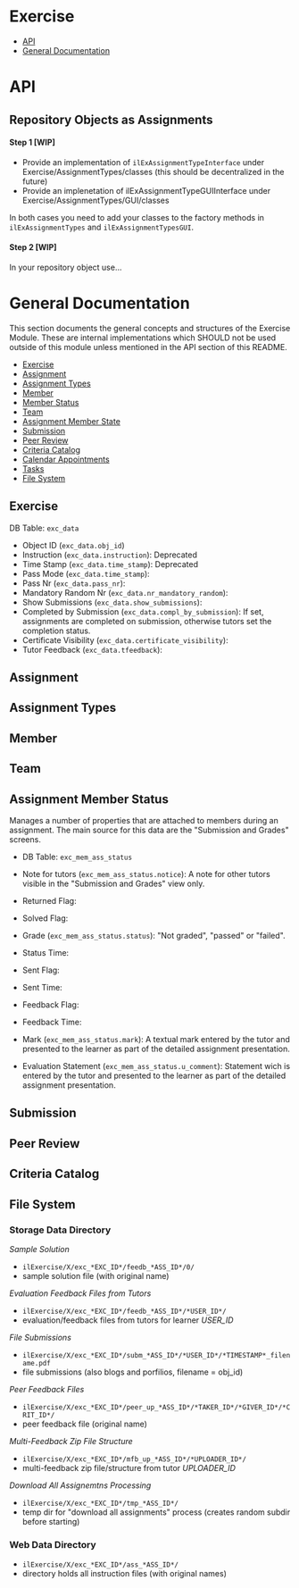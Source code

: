 # Exercise

* [API](#api)
* [General Documentation](#general-documentation)


# API

## Repository Objects as Assignments

#### Step 1 [WIP]

- Provide an implementation of `ilExAssignmentTypeInterface` under Exercise/AssignmentTypes/classes (this should be decentralized in the future)
- Provide an implenetation of ilExAssignmentTypeGUIInterface under Exercise/AssignmentTypes/GUI/classes

In both cases you need to add your classes to the factory methods in `ilExAssignmentTypes` and `ilExAssignmentTypesGUI`.

#### Step 2 [WIP]

In your repository object use...


# General Documentation

This section documents the general concepts and structures of the Exercise Module. These are internal implementations which SHOULD not be used outside of this module unless mentioned in the API section of this README.

* [Exercise](#exercise)
* [Assignment](#assignment)
* [Assignment Types](#assignment-types)
* [Member](#member)
* [Member Status](#member-status)
* [Team](#team)
* [Assignment Member State](#assignment-member-state)
* [Submission](#submission)
* [Peer Review](#peer-review)
* [Criteria Catalog](#criteria-catalog)
* [Calendar Appointments](#calendar-appointments)
* [Tasks](#tasks)
* [File System](#file-system)


## Exercise

DB Table: `exc_data`

* Object ID (`exc_data.obj_id`)
* Instruction (`exc_data.instruction`): Deprecated
* Time Stamp (`exc_data.time_stamp`): Deprecated
* Pass Mode (`exc_data.time_stamp`):
* Pass Nr (`exc_data.pass_nr`):
* Mandatory Random Nr (`exc_data.nr_mandatory_random`):
* Show Submissions (`exc_data.show_submissions`):
* Completed by Submission (`exc_data.compl_by_submission`): If set, assignments are completed on submission, otherwise tutors set the completion status.
* Certificate Visibility (`exc_data.certificate_visibility`):
* Tutor Feedback (`exc_data.tfeedback`):


## Assignment

## Assignment Types

## Member

## Team


## Assignment Member Status

Manages a number of properties that are attached to members during an assignment. The main source for this data are the "Submission and Grades" screens.

* DB Table: `exc_mem_ass_status`

* Note for tutors (`exc_mem_ass_status.notice`): A note for other tutors visible in the "Submission and Grades" view only.
* Returned Flag:
* Solved Flag:
* Grade (`exc_mem_ass_status.status`): "Not graded", "passed" or "failed".
* Status Time:
* Sent Flag:
* Sent Time:
* Feedback Flag:
* Feedback Time:
* Mark (`exc_mem_ass_status.mark`): A textual mark entered by the tutor and presented to the learner as part of the detailed assignment presentation.
* Evaluation Statement (`exc_mem_ass_status.u_comment`): Statement wich is entered by the tutor and presented to the learner as part of the detailed assignment presentation.

## Submission

## Peer Review

## Criteria Catalog

## File System

### Storage Data Directory

*Sample Solution*
- `ilExercise/X/exc_*EXC_ID*/feedb_*ASS_ID*/0/`
- sample solution file (with original name)

*Evaluation Feedback Files from Tutors*
- `ilExercise/X/exc_*EXC_ID*/feedb_*ASS_ID*/*USER_ID*/`
- evaluation/feedback files from tutors for learner *USER_ID*

*File Submissions*
- `ilExercise/X/exc_*EXC_ID*/subm_*ASS_ID*/*USER_ID*/*TIMESTAMP*_filename.pdf`
- file submissions (also blogs and porfilios, filename = obj_id)

*Peer Feedback Files*
- `ilExercise/X/exc_*EXC_ID*/peer_up_*ASS_ID*/*TAKER_ID*/*GIVER_ID*/*CRIT_ID*/`
- peer feedback file (original name)

*Multi-Feedback Zip File Structure*
- `ilExercise/X/exc_*EXC_ID*/mfb_up_*ASS_ID*/*UPLOADER_ID*/`
- multi-feedback zip file/structure from tutor *UPLOADER_ID*

*Download All Assignemtns Processing*
- `ilExercise/X/exc_*EXC_ID*/tmp_*ASS_ID*/`
- temp dir for "download all assignments" process (creates random subdir before starting)

### Web Data Directory

- `ilExercise/X/exc_*EXC_ID*/ass_*ASS_ID*/`
- directory holds all instruction files (with original names)
